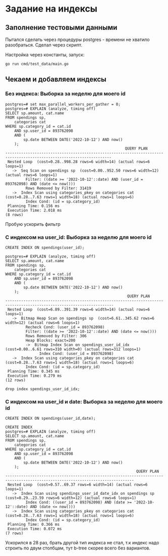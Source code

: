 # Задание на индексы

## Заполнение тестовыми данными

Пытался сделать через процедуры postgres - времени не хватило разобраться. Сделал через скрипт.

Настройка через константы, запуск:

`go run cmd/test_data/main.go`

## Чекаем и добавляем индексы

### Без индекса: Выборка за неделю для моего id

```
postgres=# set max_parallel_workers_per_gather = 0;
postgres=# EXPLAIN (analyze, timing off)
SELECT sp.amount, cat.name
FROM spendings sp,
    categories cat
WHERE sp.category_id = cat.id
    AND sp.user_id = 893762098
    AND (
        sp.date BETWEEN DATE('2022-10-12') AND now()
    );
                                                     QUERY PLAN
---------------------------------------------------------------------------------------------------------------------
 Nested Loop  (cost=0.28..998.28 rows=6 width=14) (actual rows=6 loops=1)
   ->  Seq Scan on spendings sp  (cost=0.00..952.50 rows=6 width=12) (actual rows=6 loops=1)
         Filter: ((date >= '2022-10-12'::date) AND (user_id = 893762098) AND (date <= now()))
         Rows Removed by Filter: 31419
   ->  Index Scan using categories_pkey on categories cat  (cost=0.28..7.63 rows=1 width=18) (actual rows=1 loops=6)
         Index Cond: (id = sp.category_id)
 Planning Time: 0.156 ms
 Execution Time: 2.018 ms
(8 rows)
```

Пробую ускорить фильтр

### С индексом на user_id: Выборка за неделю для моего id

`CREATE INDEX ON spendings(user_id);`

```
postgres=# EXPLAIN (analyze, timing off)
SELECT sp.amount, cat.name
FROM spendings sp,
    categories cat
WHERE sp.category_id = cat.id
    AND sp.user_id = 893762098
    AND (
        sp.date BETWEEN DATE('2022-10-12') AND now()
    );
                                                      QUERY PLAN
----------------------------------------------------------------------------------------------------------------------
 Nested Loop  (cost=6.89..391.39 rows=6 width=14) (actual rows=6 loops=1)
   ->  Bitmap Heap Scan on spendings sp  (cost=6.61..345.62 rows=6 width=12) (actual rows=6 loops=1)
         Recheck Cond: (user_id = 893762098)
         Filter: ((date >= '2022-10-12'::date) AND (date <= now()))
         Rows Removed by Filter: 306
         Heap Blocks: exact=200
         ->  Bitmap Index Scan on spendings_user_id_idx  (cost=0.00..6.61 rows=310 width=0) (actual rows=312 loops=1)
               Index Cond: (user_id = 893762098)
   ->  Index Scan using categories_pkey on categories cat  (cost=0.28..7.63 rows=1 width=18) (actual rows=1 loops=6)
         Index Cond: (id = sp.category_id)
 Planning Time: 0.345 ms
 Execution Time: 0.279 ms
(12 rows)
```
`drop index spendings_user_id_idx;`

### С индексом на user_id и date: Выборка за неделю для моего id

`CREATE INDEX ON spendings(user_id,date);`

```
CREATE INDEX
postgres=# EXPLAIN (analyze, timing off)
SELECT sp.amount, cat.name
FROM spendings sp,
    categories cat
WHERE sp.category_id = cat.id
    AND sp.user_id = 893762098
    AND (
        sp.date BETWEEN DATE('2022-10-12') AND now()
    );
                                                          QUERY PLAN
-------------------------------------------------------------------------------------------------------------------------------
 Nested Loop  (cost=0.57..69.37 rows=6 width=14) (actual rows=6 loops=1)
   ->  Index Scan using spendings_user_id_date_idx on spendings sp  (cost=0.29..23.59 rows=6 width=12) (actual rows=6 loops=1)
         Index Cond: ((user_id = 893762098) AND (date >= '2022-10-12'::date) AND (date <= now()))
   ->  Index Scan using categories_pkey on categories cat  (cost=0.28..7.63 rows=1 width=18) (actual rows=1 loops=6)
         Index Cond: (id = sp.category_id)
 Planning Time: 0.366 ms
 Execution Time: 0.072 ms
(7 rows)
```

Ускорился в 28 раз, брать другой тип индекса не стал, т.к индекс надо строить по двум столбцам, тут b-tree скорее всего без вариантов.
